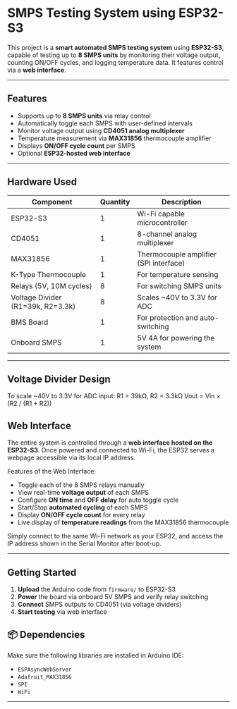 #  SMPS Testing System using ESP32-S3
This project is a **smart automated SMPS testing system** using **ESP32-S3**, capable of testing up to **8 SMPS units** by monitoring their voltage output, counting ON/OFF cycles, and logging temperature data. It features control via a **web interface**.

---

##  Features

- Supports up to **8 SMPS units** via relay control  
- Automatically toggle each SMPS with user-defined intervals  
- Monitor voltage output using **CD4051 analog multiplexer**  
- Temperature measurement via **MAX31856** thermocouple amplifier   
- Displays **ON/OFF cycle count** per SMPS  
- Optional **ESP32-hosted web interface**

---

## Hardware Used

| Component              | Quantity | Description                                    |
|------------------------|----------|------------------------------------------------|
| ESP32-S3               | 1        | Wi-Fi capable microcontroller                  |
| CD4051                 | 1        | 8-channel analog multiplexer                   |
| MAX31856               | 1        | Thermocouple amplifier (SPI interface)         |
| K-Type Thermocouple    | 1        | For temperature sensing                        |
| Relays (5V, 10M cycles)| 8        | For switching SMPS units                       |
| Voltage Divider (R1=39k, R2=3.3k)| 8 | Scales ~40V to 3.3V for ADC                 |
| BMS Board              | 1        | For protection and auto-switching              |
| Onboard SMPS           | 1        | 5V 4A for powering the system                  |

---

## Voltage Divider Design

To scale ~40V to 3.3V for ADC input:
R1 = 39kΩ, R2 = 3.3kΩ
Vout = Vin × (R2 / (R1 + R2))

## Web Interface

The entire system is controlled through a **web interface hosted on the ESP32-S3**. Once powered and connected to Wi-Fi, the ESP32 serves a webpage accessible via its local IP address.

Features of the Web Interface:

- Toggle each of the 8 SMPS relays manually  
- View real-time **voltage output** of each SMPS  
- Configure **ON time** and **OFF delay** for auto toggle cycle  
- Start/Stop **automated cycling** of each SMPS  
- Display **ON/OFF cycle count** for every relay  
- Live display of **temperature readings** from the MAX31856 thermocouple  

Simply connect to the same Wi-Fi network as your ESP32, and access the IP address shown in the Serial Monitor after boot-up.



---
## Getting Started

1. **Upload** the Arduino code from `firmware/` to ESP32-S3
2. **Power** the board via onboard 5V SMPS and verify relay switching
3. **Connect** SMPS outputs to CD4051 (via voltage dividers)
4. **Start testing** via web interface

## 📦 Dependencies

Make sure the following libraries are installed in Arduino IDE:

- `ESPAsyncWebServer`
- `Adafruit_MAX31856`
- `SPI`
- `WiFi`

---
